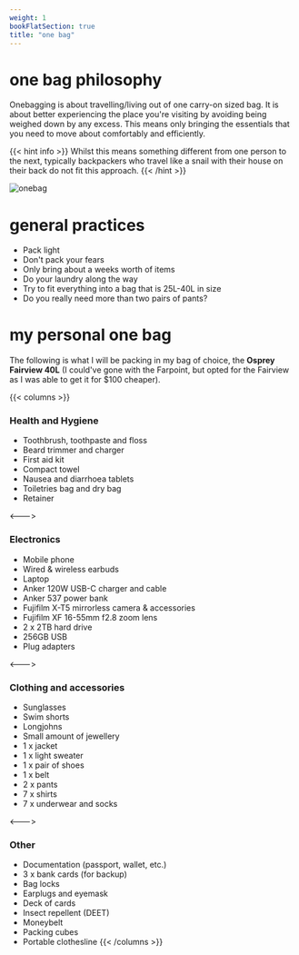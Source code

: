 ```yaml
---
weight: 1
bookFlatSection: true
title: "one bag"
---
```


# one bag philosophy

Onebagging is about travelling/living out of one carry-on sized bag. It is about better experiencing the place you're visiting by avoiding being weighed down by any excess. This means only bringing the essentials that you need to move about comfortably and efficiently.

{{< hint info >}}
Whilst this means something different from one person to the next, typically backpackers who travel like a snail with their house on their back do not fit this approach.
{{< /hint >}}

![onebag](/images/onebag.png/)

# general practices

- Pack light
- Don't pack your fears
- Only bring about a weeks worth of items
- Do your laundry along the way
- Try to fit everything into a bag that is 25L-40L in size
- Do you really need more than two pairs of pants?

# my personal one bag

The following is what I will be packing in my bag of choice, the **Osprey Fairview 40L** (I could've gone with the Farpoint, but opted for the Fairview as I was able to get it for $100 cheaper).

{{< columns >}}
### Health and Hygiene
- Toothbrush, toothpaste and floss
- Beard trimmer and charger
- First aid kit
- Compact towel
- Nausea and diarrhoea tablets
- Toiletries bag and dry bag
- Retainer

<--->

### Electronics
- Mobile phone
- Wired & wireless earbuds
- Laptop
- Anker 120W USB-C charger and cable
- Anker 537 power bank
- Fujifilm X-T5 mirrorless camera & accessories
- Fujifilm XF 16-55mm f2.8 zoom lens
- 2 x 2TB hard drive
- 256GB USB
- Plug adapters

<--->

### Clothing and accessories
- Sunglasses
- Swim shorts
- Longjohns
- Small amount of jewellery
- 1 x jacket
- 1 x light sweater
- 1 x pair of shoes
- 1 x belt
- 2 x pants
- 7 x shirts
- 7 x underwear and socks

<--->

### Other
- Documentation (passport, wallet, etc.)
- 3 x bank cards (for backup)
- Bag locks
- Earplugs and eyemask
- Deck of cards
- Insect repellent (DEET)
- Moneybelt
- Packing cubes
- Portable clothesline
{{< /columns >}}